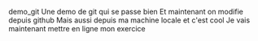  demo_git
 Une demo de git qui se passe bien
Et maintenant on modifie depuis github
Mais aussi depuis ma machine locale et c'est cool
Je vais maintenant mettre en ligne mon exercice
